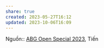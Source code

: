 ```yaml
---
share: true
created: 2023-05-27T16:12
updated: 2023-10-06T16:09
---
```

Nguồn:: [ABG Open Special 2023](ABG%20Open%20Special%202023.md#), Tiến
